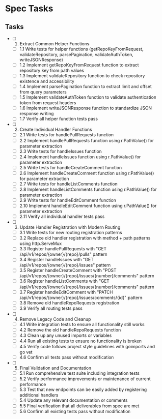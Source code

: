 # Spec Tasks

## Tasks

- [ ] 1. Extract Common Helper Functions
  - [ ] 1.1 Write tests for helper functions (getRepoKeyFromRequest, validateRepository, parsePagination, validateAuthToken, writeJSONResponse)
  - [ ] 1.2 Implement getRepoKeyFromRequest function to extract repository key from path values
  - [ ] 1.3 Implement validateRepository function to check repository existence and accessibility
  - [ ] 1.4 Implement parsePagination function to extract limit and offset from query parameters
  - [ ] 1.5 Implement validateAuthToken function to validate authentication token from request headers
  - [ ] 1.6 Implement writeJSONResponse function to standardize JSON response writing
  - [ ] 1.7 Verify all helper function tests pass

- [ ] 2. Create Individual Handler Functions
  - [ ] 2.1 Write tests for handlePullRequests function
  - [ ] 2.2 Implement handlePullRequests function using r.PathValue() for parameter extraction
  - [ ] 2.3 Write tests for handleIssues function
  - [ ] 2.4 Implement handleIssues function using r.PathValue() for parameter extraction
  - [ ] 2.5 Write tests for handleCreateComment function
  - [ ] 2.6 Implement handleCreateComment function using r.PathValue() for parameter extraction
  - [ ] 2.7 Write tests for handleListComments function
  - [ ] 2.8 Implement handleListComments function using r.PathValue() for parameter extraction
  - [ ] 2.9 Write tests for handleEditComment function
  - [ ] 2.10 Implement handleEditComment function using r.PathValue() for parameter extraction
  - [ ] 2.11 Verify all individual handler tests pass

- [ ] 3. Update Handler Registration with Modern Routing
  - [ ] 3.1 Write tests for new routing registration patterns
  - [ ] 3.2 Replace old handler registration with method + path patterns using http.ServeMux
  - [ ] 3.3 Register handlePullRequests with "GET /api/v1/repos/{owner}/{repo}/pulls" pattern
  - [ ] 3.4 Register handleIssues with "GET /api/v1/repos/{owner}/{repo}/issues" pattern
  - [ ] 3.5 Register handleCreateComment with "POST /api/v1/repos/{owner}/{repo}/issues/{number}/comments" pattern
  - [ ] 3.6 Register handleListComments with "GET /api/v1/repos/{owner}/{repo}/issues/{number}/comments" pattern
  - [ ] 3.7 Register handleEditComment with "PATCH /api/v1/repos/{owner}/{repo}/issues/comments/{id}" pattern
  - [ ] 3.8 Remove old handleRepoRequests registration
  - [ ] 3.9 Verify all routing tests pass

- [ ] 4. Remove Legacy Code and Cleanup
  - [ ] 4.1 Write integration tests to ensure all functionality still works
  - [ ] 4.2 Remove the old handleRepoRequests function
  - [ ] 4.3 Clean up any unused imports or variables
  - [ ] 4.4 Run all existing tests to ensure no functionality is broken
  - [ ] 4.5 Verify code follows project style guidelines with goimports and go vet
  - [ ] 4.6 Confirm all tests pass without modification

- [ ] 5. Final Validation and Documentation
  - [ ] 5.1 Run comprehensive test suite including integration tests
  - [ ] 5.2 Verify performance improvements or maintenance of current performance
  - [ ] 5.3 Test that new endpoints can be easily added by registering additional handlers
  - [ ] 5.4 Update any relevant documentation or comments
  - [ ] 5.5 Final verification that all deliverables from spec are met
  - [ ] 5.6 Confirm all existing tests pass without modification
